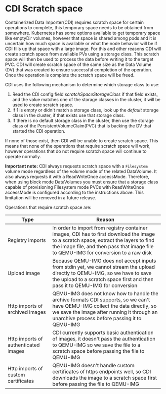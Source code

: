 # CDI Scratch space
Containerized Data Importer(CDI) requires scratch space for certain operations to complete, this temporary space needs to be obtained from somewhere. Kubernetes has some options available to get temporary space like emptyDir volumes, however that space is shared among pods and it is uncertain how much space is available or what the node behavior will be if CDI fills up that space with a large image. For this and other reasons CDI will create scratch space from available PVs using a storage class. This scratch space will then be used to process the data before writing it to the target PVC. CDI will create scratch space of the same size as the Data Volume (DV) that was created to ensure successful completion of the operation. Once the operation is complete the scratch space will be freed.

CDI uses the following mechanism to determine which storage class to use:

1. Read the CDI config field _scratchSpaceStorageClass_ if that field exists, and the value matches one of the storage classes in the cluster, it will be used to create scratch space.
2. If 1 is empty or didn't match a storage class, look up the _default_ storage class in the cluster, if that exists use that storage class.
3. If there is no default storage class in the cluster, then use the storage class of the PersistentVolumeClaim(PVC) that is backing the DV that started the CDI operation.

If none of those exist, then CDI will be unable to create scratch space. This means that none of the operations that require scratch space will work, however operations that do not require scratch space will continue to operate normally.

**Important note:** CDI always requests scratch space with a `Filesystem` volume mode regardless of the volume mode of the related DataVolume. It also always requests it with a ReadWriteOnce accessMode. Therefore, when using block mode DataVolumes you must ensure that a storage class capable of provisioning Filesystem mode PVCs with ReadWriteOnce accessMode is configured according to the instructions above. This limitation will be removed in a future release.

Operations that require scratch space are:

| Type | Reason|
|------|-------|
| Registry imports | In order to import from registry container images, CDI has to first download the image to a scratch space, extract the layers to find the image file, and then pass that image file to QEMU-IMG for conversion to a raw disk |
| Upload image | Because QEMU-IMG does not accept inputs from stdin yet, we cannot stream the upload directly to QEMU-IMG, so we have to save the upload to a scratch space first and then pass it to QEMU-IMG for conversion |
| Http imports of archived images | QEMU-IMG does not know how to handle the archive formats CDI supports, so we can't have QEMU-IMG collect the data directly, so we save the image after running it through an unarchive process before passing it to QEMU-IMG |
| Http imports of authenticated images | CDI currently supports basic authentication of images, it doesn't pass the authentication to QEMU-IMG so we save the file to a scratch space before passing the file to QEMU-IMG |
| Http imports of custom certificates | QEMU-IMG doesn't handle custom certificates of https endpoints well, so CDI downloads the image to a scratch space first before passing the file to QEMU-IMG |